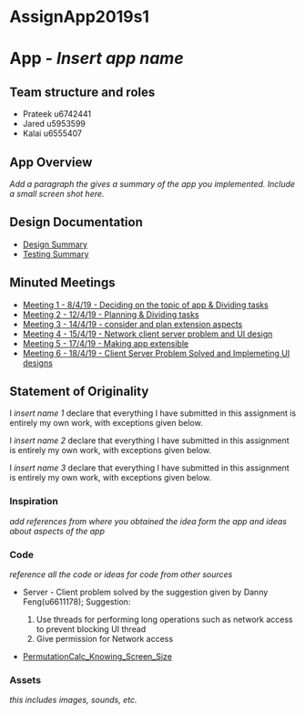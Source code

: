 # AssignApp2019s1
# App - _Insert app name_

## Team structure and roles 
+ Prateek u6742441
+ Jared u5953599
+ Kalai u6555407  

## App Overview 

_Add a paragraph the gives a summary of the app you implemented. Include a small screen shot here._

## Design Documentation 
+ [Design Summary](../Resources/DesignSummary.md)
+ [Testing Summary](../Resources/TestingSummary.md)

## Minuted Meetings
+ [Meeting 1 - 8/4/19 - Deciding on the topic of app & Dividing tasks](../Resources/Meeting1.md)
+ [Meeting 2 - 12/4/19 - Planning & Dividing tasks](../Resources/Meeting2.md)
+ [Meeting 3 - 14/4/19 - consider and plan extension aspects](../Resources/Meeting3.md)
+ [Meeting 4 - 15/4/19 - Network client server problem and UI design](../Resources/Meeting4.md)
+ [Meeting 5 - 17/4/19 - Making app extensible](../Resources/Meeting5.md)
+ [Meeting 6 - 18/4/19 - Client Server Problem Solved and Implemeting UI designs](../Resources/Meeting6.md)

## Statement of Originality

I _insert name 1_ declare that everything I have submitted in this
assignment is entirely my own work, with exceptions given below.

I _insert name 2_ declare that everything I have submitted in this
assignment is entirely my own work, with exceptions given below.

I _insert name 3_ declare that everything I have submitted in this
assignment is entirely my own work, with exceptions given below.

### Inspiration

_add references from where you obtained the idea form the app and ideas about aspects of the app_

### Code
_reference all the code or ideas for code from other sources_ 

+ Server - Client problem solved by the suggestion given by Danny Feng(u6611178);
  Suggestion:
  1. Use threads for  performing long operations such as network access
    to prevent blocking UI thread 
  2. Give permission for Network access
 
+ [PermutationCalc_Knowing_Screen_Size](https://stackoverflow.com/questions/4743116/get-screen-width-and-height-in-android)


### Assets 

_this includes images, sounds, etc._
